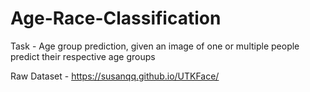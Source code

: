 # Age-Race-Classification
Task - Age group prediction, given an image of one or multiple people predict their respective age groups

Raw Dataset - https://susanqq.github.io/UTKFace/


